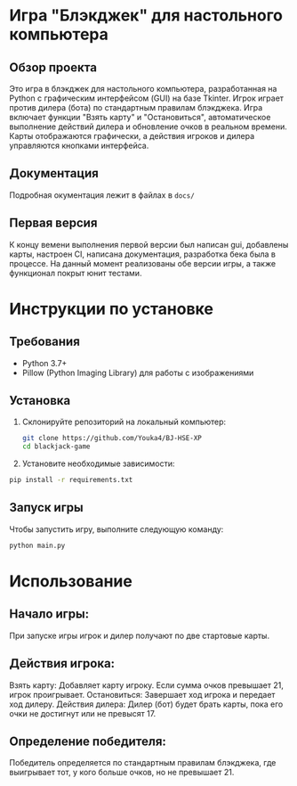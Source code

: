 # Игра "Блэкджек" для настольного компьютера

## Обзор проекта
Это игра в блэкджек для настольного компьютера, разработанная на Python с графическим интерфейсом (GUI) на базе Tkinter. Игрок играет против дилера (бота) по стандартным правилам блэкджека. Игра включает функции "Взять карту" и "Остановиться", автоматическое выполнение действий дилера и обновление очков в реальном времени. Карты отображаются графически, а действия игроков и дилера управляются кнопками интерфейса.

## Документация
Подробная окументация лежит в файлах в `docs/`

## Первая версия
К концу вемени выполнения первой версии был написан gui, добавлены карты, настроен CI, написана документация, разработка бека была в процессе.
На данный момент реализованы обе версии игры, а также функционал покрыт юнит тестами.
# Инструкции по установке

## Требования
- Python 3.7+
- Pillow (Python Imaging Library) для работы с изображениями

## Установка

1. Склонируйте репозиторий на локальный компьютер:
   ```bash
   git clone https://github.com/Youka4/BJ-HSE-XP
   cd blackjack-game
   ```
2. Установите необходимые зависимости:

  ```bash
  pip install -r requirements.txt
  ```


## Запуск игры
Чтобы запустить игру, выполните следующую команду:

```bash
python main.py
```
# Использование
## Начало игры:
При запуске игры игрок и дилер получают по две стартовые карты.

## Действия игрока:

 Взять карту: Добавляет карту игроку. Если сумма очков превышает 21, игрок проигрывает.
 Остановиться: Завершает ход игрока и передает ход дилеру.
 Действия дилера: Дилер (бот) будет брать карты, пока его очки не достигнут или не превысят 17.

## Определение победителя:
Победитель определяется по стандартным правилам блэкджека, где выигрывает тот, у кого больше очков, но не превышает 21.

